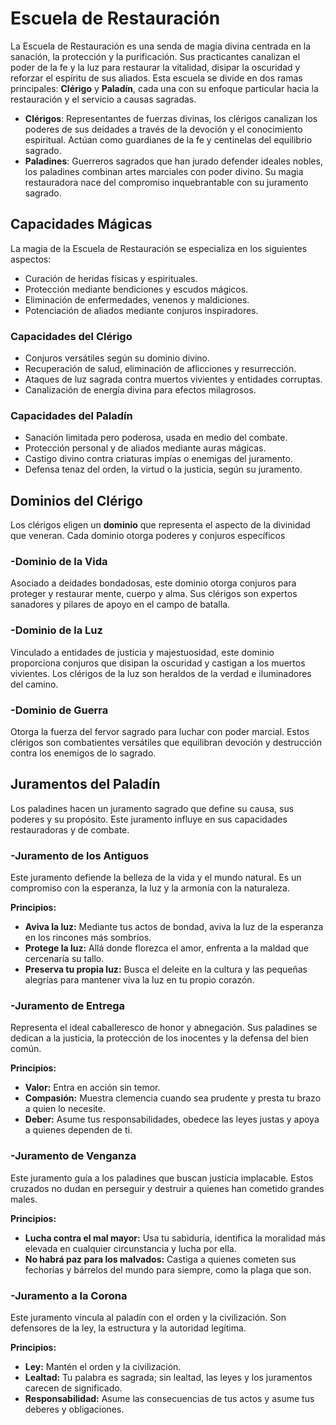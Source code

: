 # Escuela de Restauración

La Escuela de Restauración es una senda de magia divina centrada en la sanación, la protección y la purificación. Sus practicantes canalizan el poder de la fe y la luz para restaurar la vitalidad, disipar la oscuridad y reforzar el espíritu de sus aliados. Esta escuela se divide en dos ramas principales: **Clérigo** y **Paladín**, cada una con su enfoque particular hacia la restauración y el servicio a causas sagradas.

- **Clérigos**: Representantes de fuerzas divinas, los clérigos canalizan los poderes de sus deidades a través de la devoción y el conocimiento espiritual. Actúan como guardianes de la fe y centinelas del equilibrio sagrado.
- **Paladines**: Guerreros sagrados que han jurado defender ideales nobles, los paladines combinan artes marciales con poder divino. Su magia restauradora nace del compromiso inquebrantable con su juramento sagrado.

## Capacidades Mágicas

La magia de la Escuela de Restauración se especializa en los siguientes aspectos:

- Curación de heridas físicas y espirituales.
- Protección mediante bendiciones y escudos mágicos.
- Eliminación de enfermedades, venenos y maldiciones.
- Potenciación de aliados mediante conjuros inspiradores.

### Capacidades del Clérigo

- Conjuros versátiles según su dominio divino.
- Recuperación de salud, eliminación de aflicciones y resurrección.
- Ataques de luz sagrada contra muertos vivientes y entidades corruptas.
- Canalización de energía divina para efectos milagrosos.

### Capacidades del Paladín

- Sanación limitada pero poderosa, usada en medio del combate.
- Protección personal y de aliados mediante auras mágicas.
- Castigo divino contra criaturas impías o enemigas del juramento.
- Defensa tenaz del orden, la virtud o la justicia, según su juramento.

## Dominios del Clérigo

Los clérigos eligen un **dominio** que representa el aspecto de la divinidad que veneran. Cada dominio otorga poderes y conjuros específicos

### -Dominio de la Vida
Asociado a deidades bondadosas, este dominio otorga conjuros para proteger y restaurar mente, cuerpo y alma. Sus clérigos son expertos sanadores y pilares de apoyo en el campo de batalla.

### -Dominio de la Luz
Vinculado a entidades de justicia y majestuosidad, este dominio proporciona conjuros que disipan la oscuridad y castigan a los muertos vivientes. Los clérigos de la luz son heraldos de la verdad e iluminadores del camino.

### -Dominio de Guerra
Otorga la fuerza del fervor sagrado para luchar con poder marcial. Estos clérigos son combatientes versátiles que equilibran devoción y destrucción contra los enemigos de lo sagrado.

## Juramentos del Paladín

Los paladines hacen un juramento sagrado que define su causa, sus poderes y su propósito. Este juramento influye en sus capacidades restauradoras y de combate.

### -Juramento de los Antiguos
Este juramento defiende la belleza de la vida y el mundo natural. Es un compromiso con la esperanza, la luz y la armonía con la naturaleza.

**Principios:**
- **Aviva la luz:** Mediante tus actos de bondad, aviva la luz de la esperanza en los rincones más sombríos.
- **Protege la luz:** Allá donde florezca el amor, enfrenta a la maldad que cercenaría su tallo.
- **Preserva tu propia luz:** Busca el deleite en la cultura y las pequeñas alegrías para mantener viva la luz en tu propio corazón.

### -Juramento de Entrega
Representa el ideal caballeresco de honor y abnegación. Sus paladines se dedican a la justicia, la protección de los inocentes y la defensa del bien común.

**Principios:**
- **Valor:** Entra en acción sin temor.
- **Compasión:** Muestra clemencia cuando sea prudente y presta tu brazo a quien lo necesite.
- **Deber:** Asume tus responsabilidades, obedece las leyes justas y apoya a quienes dependen de ti.

### -Juramento de Venganza
Este juramento guía a los paladines que buscan justicia implacable. Estos cruzados no dudan en perseguir y destruir a quienes han cometido grandes males.

**Principios:**
- **Lucha contra el mal mayor:** Usa tu sabiduría, identifica la moralidad más elevada en cualquier circunstancia y lucha por ella.
- **No habrá paz para los malvados:** Castiga a quienes cometen sus fechorías y bárrelos del mundo para siempre, como la plaga que son.

### -Juramento a la Corona
Este juramento vincula al paladín con el orden y la civilización. Son defensores de la ley, la estructura y la autoridad legítima.

**Principios:**
- **Ley:** Mantén el orden y la civilización.
- **Lealtad:** Tu palabra es sagrada; sin lealtad, las leyes y los juramentos carecen de significado.
- **Responsabilidad:** Asume las consecuencias de tus actos y asume tus deberes y obligaciones.

